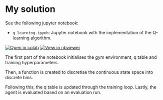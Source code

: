 # My solution

See the following jupyter notebook:

- `q_learning.ipynb`: Jupyter notebook with the implementation of the Q-learning algorithm.

 [![Open in colab](https://colab.research.google.com/assets/colab-badge.svg)](https://colab.research.google.com/github/gimseng/99-ML-Learning-Projects/blob/master/011/solution/q-learning.ipynb)
 [![View in nbviewer](https://github.com/jupyter/design/blob/master/logos/Badges/nbviewer_badge.svg)](https://nbviewer.jupyter.org/github/gimseng/99-ML-Learning-Projects/blob/master/011/solution/q-learning.ipynb)

The first part of the notebook initialises the gym environment, q table and training hyperparameters. 

Then, a function is created to discretise the continuous state space into discrete bins. 

Following this, the q table is updated through the training loop. Lastly, the agent is evaluated based on an evaluation run. 